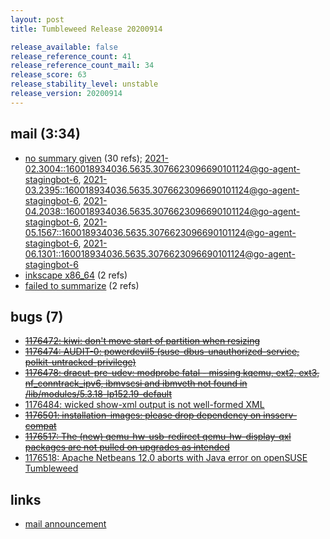 ```yaml
---
layout: post
title: Tumbleweed Release 20200914

release_available: false
release_reference_count: 41
release_reference_count_mail: 34
release_score: 63
release_stability_level: unstable
release_version: 20200914
---
```


## mail (3:34)

- [no summary given](https://lists.opensuse.org/archives/list/factory@lists.opensuse.org/thread/Z36VXD3WOZ3MZDBEI75RND7AHHPZEG3R) (30 refs); [2021-02.3004::<160018934036.5635.3076623096690101124@go-agent-stagingbot-6>](https://lists.opensuse.org/archives/list/factory@lists.opensuse.org/thread/Z36VXD3WOZ3MZDBEI75RND7AHHPZEG3R), [2021-03.2395::<160018934036.5635.3076623096690101124@go-agent-stagingbot-6>](https://lists.opensuse.org/archives/list/factory@lists.opensuse.org/thread/Z36VXD3WOZ3MZDBEI75RND7AHHPZEG3R), [2021-04.2038::<160018934036.5635.3076623096690101124@go-agent-stagingbot-6>](https://lists.opensuse.org/archives/list/factory@lists.opensuse.org/thread/Z36VXD3WOZ3MZDBEI75RND7AHHPZEG3R), [2021-05.1567::<160018934036.5635.3076623096690101124@go-agent-stagingbot-6>](https://lists.opensuse.org/archives/list/factory@lists.opensuse.org/thread/Z36VXD3WOZ3MZDBEI75RND7AHHPZEG3R), [2021-06.1301::<160018934036.5635.3076623096690101124@go-agent-stagingbot-6>](https://lists.opensuse.org/archives/list/factory@lists.opensuse.org/thread/Z36VXD3WOZ3MZDBEI75RND7AHHPZEG3R)
- [inkscape x86_64](https://lists.opensuse.org/opensuse-factory/2020-09/msg00138.html) (2 refs)
- [failed to summarize](https://lists.opensuse.org/opensuse-factory/2020-09/msg00147.html) (2 refs)

## bugs (7)

<!--more-->

- ~~[1176472: kiwi: don't move start of partition when resizing](https://bugzilla.opensuse.org/show_bug.cgi?id=1176472)~~
- ~~[1176474: AUDIT-0: powerdevil5 (suse-dbus-unauthorized-service, polkit-untracked-privilege)](https://bugzilla.opensuse.org/show_bug.cgi?id=1176474)~~
- ~~[1176478: dracut-pre-udev: modprobe fatal - missing kqemu, ext2, ext3, nf_conntrack_ipv6, ibmvscsi and ibmveth not found in /lib/modules/5.3.18-lp152.19-default](https://bugzilla.opensuse.org/show_bug.cgi?id=1176478)~~
- [1176484: wicked show-xml output is not well-formed XML](https://bugzilla.opensuse.org/show_bug.cgi?id=1176484)
- ~~[1176501: installation-images: please drop dependency on insserv-compat](https://bugzilla.opensuse.org/show_bug.cgi?id=1176501)~~
- ~~[1176517: The (new) qemu-hw-usb-redirect qemu-hw-display-qxl packages are not pulled on upgrades as intended](https://bugzilla.opensuse.org/show_bug.cgi?id=1176517)~~
- [1176518: Apache Netbeans 12.0 aborts with Java error on openSUSE Tumbleweed](https://bugzilla.opensuse.org/show_bug.cgi?id=1176518)



## links

- [mail announcement](https://lists.opensuse.org/archives/list/factory@lists.opensuse.org/thread/Z36VXD3WOZ3MZDBEI75RND7AHHPZEG3R)
